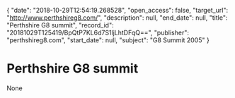 {
  "date": "2018-10-29T12:54:19.268528", 
  "open_access": false, 
  "target_url": "http://www.perthshireg8.com/", 
  "description": null, 
  "end_date": null, 
  "title": "Perthshire G8 summit", 
  "record_id": "20181029T125419/BpQtP7KL6d7S1ljLhtDFqQ==", 
  "publisher": "perthshireg8.com", 
  "start_date": null, 
  "subject": "G8 Summit 2005"
}

# Perthshire G8 summit

None